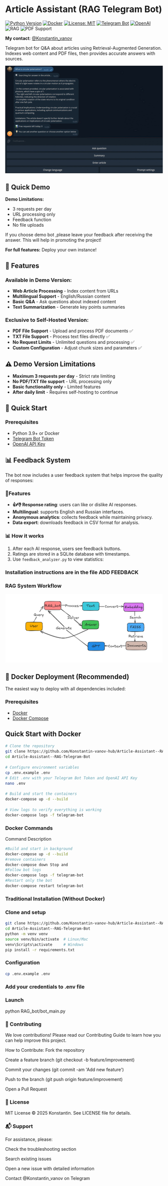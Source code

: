 # Article Assistant (RAG Telegram Bot)

[![Python Version](https://img.shields.io/badge/python-3.9+-blue)](https://www.python.org/)
[![Docker](https://img.shields.io/badge/Docker-Ready-blue?logo=docker)](https://www.docker.com/)
[![License: MIT](https://img.shields.io/badge/License-MIT-yellow.svg)](https://opensource.org/licenses/MIT)
[![Telegram Bot](https://img.shields.io/badge/Telegram-Bot-blue.svg)](https://core.telegram.org/bots)
[![OpenAI](https://img.shields.io/badge/OpenAI-GPT--4-purple.svg)](https://openai.com/)
![RAG](https://img.shields.io/badge/tech-RAG-orange)
![PDF Support](https://img.shields.io/badge/feature-PDF%20Support-red)


**My contact**: [@Konstantin_vanov](https://t.me/Konstantin_vanov)

Telegram bot for Q&A about articles using Retrieval-Augmented Generation. Indexes web content and PDF files, then provides accurate answers with sources.

![Answer](images/answer1.jpg)

## 🚀 Quick Demo

**Demo Limitations:**
- 3 requests per day
- URL processing only
- Feedback function
- No file uploads

If you choose demo bot ,please leave your feedback after receiving the answer. This will help in promoting the project!

**For full features:** Deploy your own instance!

## 🌟 Features
### Available in Demo Version:
- **Web Article Processing** - Index content from URLs
- **Multilingual Support** - English/Russian content
- **Basic Q&A** - Ask questions about indexed content
- **Text Summarization** - Generate key points summaries

### Exclusive to Self-Hosted Version:
- **PDF File Support** - Upload and process PDF documents ✅
- **TXT File Support** - Process text files directly ✅
- **No Request Limits** - Unlimited questions and processing ✅
- **Custom Configuration** - Adjust chunk sizes and parameters ✅

## ⚠️ Demo Version Limitations
- **Maximum 3 requests per day** - Strict rate limiting
- **No PDF/TXT file support** - URL processing only
- **Basic functionality only** - Limited features
- **After daily limit** - Requires self-hosting to continue

## 🚀 Quick Start

### Prerequisites
- Python 3.9+ or Docker
- [Telegram Bot Token](https://core.telegram.org/bots#how-do-i-create-a-bot)
- [OpenAI API Key](https://platform.openai.com/api-keys)

## 📊 Feedback System

The bot now includes a user feedback system that helps improve the quality of responses:

### 🎯Features
- **👍👎 Response rating**: users can like or dislike AI responses.
- **Multilingual**: supports English and Russian interfaces.
- **Anonymous analytics**: collects feedback while maintaining privacy.
- **Data export**: downloads feedback in CSV format for analysis.

### 📊 How it works
1. After each AI response, users see feedback buttons.
2. Ratings are stored in a SQLite database with timestamps.
3. Use `feedback_analyzer.py` to view statistics:
### Installation instructions are in the file ADD FEEDBACK

### RAG System Workflow

![alt text](images/scheme.png)

## 🐳 Docker Deployment (Recommended)

The easiest way to deploy with all dependencies included:

### Prerequisites
- [Docker](https://docs.docker.com/get-docker/)
- [Docker Compose](https://docs.docker.com/compose/install/)

## Quick Start with Docker

```bash
# Clone the repository
git clone https://github.com/Konstantin-vanov-hub/Article-Assistant--RAG-Telegram-Bot.git
cd Article-Assistant--RAG-Telegram-Bot

# Configure environment variables
cp .env.example .env
# Edit .env with your Telegram Bot Token and OpenAI API Key
nano .env

# Build and start the containers
docker-compose up -d --build

# View logs to verify everything is working
docker-compose logs -f telegram-bot
```
### Docker Commands
Command	Description
``` bash
#Build and start in background
docker-compose up -d --build
#remove containers
docker-compose down	Stop and
#Follow bot logs
docker-compose logs -f telegram-bot
#Restart only the bot
docker-compose restart telegram-bot	
```
### Traditional Installation (Without Docker)
### Clone and setup
``` bash
git clone https://github.com/Konstantin-vanov-hub/Article-Assistant--RAG-Telegram-Bot
cd Article-Assistant--RAG-Telegram-Bot
python -m venv venv
source venv/bin/activate  # Linux/Mac
venv\Scripts\activate     # Windows
pip install -r requirements.txt
```
### Configuration
``` bash
cp .env.example .env
```
### Add your credentials to .env file

### Launch
python RAG_bot/bot_main.py

### 🤝 Contributing
We love contributions! Please read our Contributing Guide to learn how you can help improve this project.

How to Contribute:
Fork the repository

Create a feature branch (git checkout -b feature/improvement)

Commit your changes (git commit -am 'Add new feature')

Push to the branch (git push origin feature/improvement)

Open a Pull Request

### 📜 License
MIT License © 2025 Konstantin. See LICENSE file for details.

### 📬 Support
For assistance, please:

Check the troubleshooting section

Search existing issues

Open a new issue with detailed information

Contact @Konstantin_vanov on Telegram